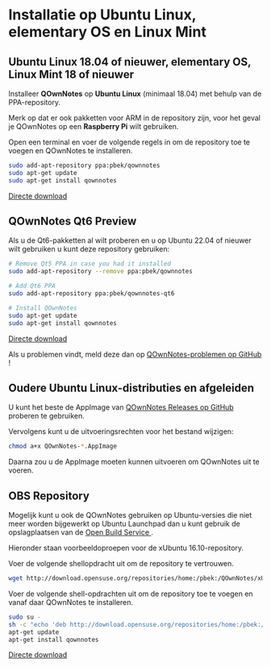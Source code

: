 # Installatie op Ubuntu Linux, elementary OS en Linux Mint

## Ubuntu Linux 18.04 of nieuwer, elementary OS, Linux Mint 18 of nieuwer

Installeer **QOwnNotes** op **Ubuntu Linux** (minimaal 18.04) met behulp van de PPA-repository.

Merk op dat er ook pakketten voor ARM in de repository zijn, voor het geval je QOwnNotes op een **Raspberry Pi** wilt gebruiken.

Open een terminal en voer de volgende regels in om de repository toe te voegen en QOwnNotes te installeren.

```bash
sudo add-apt-repository ppa:pbek/qownnotes
sudo apt-get update
sudo apt-get install qownnotes
```

[Directe download](https://launchpad.net/~pbek/+archive/ubuntu/qownnotes/+packages)

## QOwnNotes Qt6 Preview

Als u de Qt6-pakketten al wilt proberen en u op Ubuntu 22.04 of nieuwer wilt gebruiken u kunt deze repository gebruiken:

```bash
# Remove Qt5 PPA in case you had it installed
sudo add-apt-repository --remove ppa:pbek/qownnotes

# Add Qt6 PPA
sudo add-apt-repository ppa:pbek/qownnotes-qt6

# Install QOwnNotes
sudo apt-get update
sudo apt-get install qownnotes
```

[Directe download](https://launchpad.net/~pbek/+archive/ubuntu/qownnotes-qt6/+packages)

Als u problemen vindt, meld deze dan op [ QOwnNotes-problemen op GitHub ](https://github.com/pbek/QOwnNotes/issues)!

## Oudere Ubuntu Linux-distributies en afgeleiden

U kunt het beste de AppImage van [QOwnNotes Releases op GitHub](https://github.com/pbek/QOwnNotes/releases) proberen te gebruiken.

Vervolgens kunt u de uitvoeringsrechten voor het bestand wijzigen:

```bash
chmod a+x QOwnNotes-*.AppImage
```

Daarna zou u de AppImage moeten kunnen uitvoeren om QOwnNotes uit te voeren.

## OBS Repository

Mogelijk kunt u ook de QOwnNotes gebruiken op Ubuntu-versies die niet meer worden bijgewerkt op Ubuntu Launchpad dan u kunt gebruik de opslagplaatsen van de [ Open Build Service ](https://build.opensuse.org/package/show/home:pbek:QOwnNotes/desktop).

Hieronder staan voorbeeldoproepen voor de xUbuntu 16.10-repository.

Voer de volgende shellopdracht uit om de repository te vertrouwen.

```bash
wget http://download.opensuse.org/repositories/home:/pbek:/QOwnNotes/xUbuntu_16.10/Release.key -O - | sudo apt-key add -
```

Voer de volgende shell-opdrachten uit om de repository toe te voegen en vanaf daar QOwnNotes te installeren.

```bash
sudo su -
sh -c "echo 'deb http://download.opensuse.org/repositories/home:/pbek:/QOwnNotes/xUbuntu_16.10/ /' >> /etc/apt/sources.list.d/qownnotes.list"
apt-get update
apt-get install qownnotes
```

[Directe download](https://download.opensuse.org/repositories/home:/pbek:/QOwnNotes/xUbuntu_16.10)
